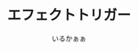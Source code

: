 ---
title: エフェクトトリガー
description: 特定の条件を満たした場合にのみエフェクトを適用させることが出来る映像エフェクトです
author: いるかぁぁ
date:
keywords: [""]
category: [""]
---